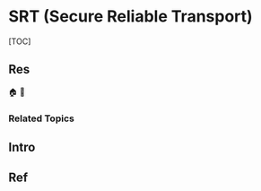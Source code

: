 # SRT (Secure Reliable Transport)

[TOC]



## Res
🏠 
🚧 


### Related Topics



## Intro



## Ref
